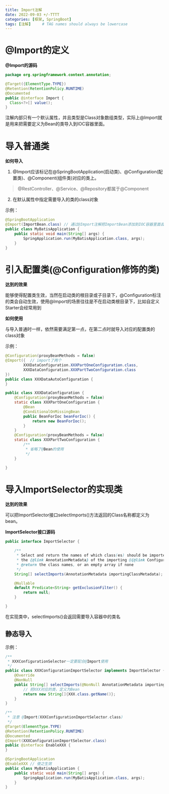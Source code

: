 ```yaml
---
title: Import注解
date: 2022-09-03 +/-TTTT
categories: [框架, SpringBoot]
tags: [注解]     # TAG names should always be lowercase
---
```


# @Import的定义
**@Import的源码**

```java
package org.springframework.context.annotation;

@Target({ElementType.TYPE})
@Retention(RetentionPolicy.RUNTIME)
@Documented
public @interface Import {
  Class<?>[] value();
}
```

注解内部只有一个默认属性，并且类型是Class对象数组类型，实际上@Import就是用来把需要定义为Bean的类导入到IOC容器里面。

# 导入普通类
**如何导入**

1. @Import应该标记在@SpringBootApplication(启动类)、@Configuration(配置类)、@Component(组件类)对应的类上。

> @RestController、@Service、@Repository都属于@Component

2. 在默认属性中指定需要导入的类的class对象

示例：

```java
@SpringBootApplication
@Import(ImportBean.class) // 通过@Import注解把ImportBean添加到IOC容器里面去
public class MyBatisApplication {
    public static void main(String[] args) {
        SpringApplication.run(MyBatisApplication.class, args);
    }
}
```

# 引入配置类(@Configuration修饰的类)
**达到的效果**

能够使得配置类生效，当然在启动类的根目录或子目录下，@Configuration标注的类会自动生效，使用@Import的场景往往是不在启动类根目录下，比如自定义Starter会经常用到

**如何使用**

与导入普通时一样，依然需要满足第一点，在第二点时就导入对应的配置类的class对象

示例：

```java
@Configuration(proxyBeanMethods = false)
@Import({  // import了两个
        XXXDataConfiguration.XXXPartOneConfiguration.class,
        XXXDataConfiguration.XXXPartTwoConfiguration.class
})
public class XXXDataAutoConfiguration {
}

public class XXXDataConfiguration {
    @Configuration(proxyBeanMethods = false)
    static class XXXPartOneConfiguration {
        @Bean
        @ConditionalOnMissingBean
        public BeanForIoc beanForIoc() {
            return new BeanForIoc();
        }
    }
    @Configuration(proxyBeanMethods = false)
    static class XXXPartTwoConfiguration {
        /**
         * 省略了@Bean的使用
         */
    }

}
```

# 导入ImportSelector的实现类
**达到的效果**

可以把ImportSelector接口selectImports()方法返回的Class名称都定义为bean。

**ImportSelector接口源码**

```java
public interface ImportSelector {

    /**
     * Select and return the names of which class(es) should be imported based on
     * the {@link AnnotationMetadata} of the importing @{@link Configuration} class.
     * @return the class names, or an empty array if none
     */
    String[] selectImports(AnnotationMetadata importingClassMetadata);

    @Nullable
    default Predicate<String> getExclusionFilter() {
        return null;
    }

}
```

在实现类中，selectImports()会返回需要导入容器中的类名

## 静态导入
示例：

```java
/**
 * XXXConfigurationSelector一定要配合@Import使用
 */
public class XXXConfigurationImportSelector implements ImportSelector {
    @Override
    @NonNull
    public String[] selectImports(@NonNull AnnotationMetadata importingClassMetadata) {
        // 把XXX对应的类，定义为Bean
        return new String[]{XXX.class.getName()};
    }
}

/**
 * 注意 @Import(XXXConfigurationImportSelector.class)
 */
@Target(ElementType.TYPE)
@Retention(RetentionPolicy.RUNTIME)
@Documented
@Import(XXXConfigurationImportSelector.class)
public @interface EnableXXX {
}

@SpringBootApplication
@EnableXXX // 使之生效
public class MyBatisApplication {
    public static void main(String[] args) {
        SpringApplication.run(MyBatisApplication.class, args);
    }
}
```



